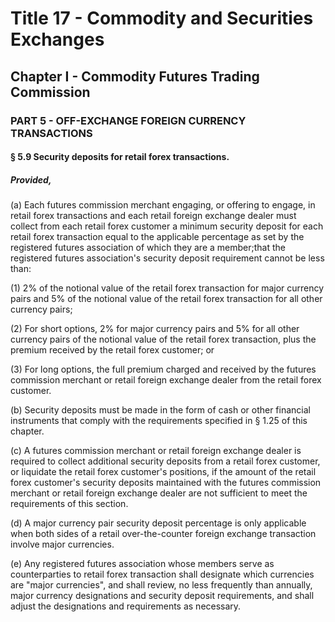 
# Title 17 - Commodity and Securities Exchanges
## Chapter I - Commodity Futures Trading Commission
### PART 5 - OFF-EXCHANGE FOREIGN CURRENCY TRANSACTIONS
#### § 5.9 Security deposits for retail forex transactions.
##### Provided,

(a) Each futures commission merchant engaging, or offering to engage, in retail forex transactions and each retail foreign exchange dealer must collect from each retail forex customer a minimum security deposit for each retail forex transaction equal to the applicable percentage as set by the registered futures association of which they are a member;that the registered futures association's security deposit requirement cannot be less than:

(1) 2% of the notional value of the retail forex transaction for major currency pairs and 5% of the notional value of the retail forex transaction for all other currency pairs;

(2) For short options, 2% for major currency pairs and 5% for all other currency pairs of the notional value of the retail forex transaction, plus the premium received by the retail forex customer; or

(3) For long options, the full premium charged and received by the futures commission merchant or retail foreign exchange dealer from the retail forex customer.

(b) Security deposits must be made in the form of cash or other financial instruments that comply with the requirements specified in § 1.25 of this chapter.

(c) A futures commission merchant or retail foreign exchange dealer is required to collect additional security deposits from a retail forex customer, or liquidate the retail forex customer's positions, if the amount of the retail forex customer's security deposits maintained with the futures commission merchant or retail foreign exchange dealer are not sufficient to meet the requirements of this section.

(d) A major currency pair security deposit percentage is only applicable when both sides of a retail over-the-counter foreign exchange transaction involve major currencies.

(e) Any registered futures association whose members serve as counterparties to retail forex transaction shall designate which currencies are "major currencies", and shall review, no less frequently than annually, major currency designations and security deposit requirements, and shall adjust the designations and requirements as necessary.
